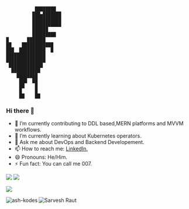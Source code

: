 ```
           ████████
          ███▄███████
          ███████████
          ███████████
          ██████
          █████████
█       ███████
██    ████████████
███  ██████████  █
███████████████
███████████████
 █████████████
  ███████████
    ████████
     ███  ██
     ██    █
     █     █
     ██    ██
```
     
### Hi there 👋

- 🔭 I’m currently contributing to DDL based,MERN platforms and MVVM workflows.
- 🌱 I’m currently learning about Kubernetes operators. 
- 💬 Ask me about DevOps and Backend Developement.
- 📫 How to reach me: <a href="https://www.linkedin.com/in/sarvesh-raut-aa0961189/">LinkedIn.</a>
- 😄 Pronouns: He/Him.
- ⚡ Fun fact: You can call me 007.

<img src="https://github-readme-stats.vercel.app/api/top-langs/?username=karan2704&theme=dark&layout=compact">

<a href="https://github.com/antonkomarev/github-profile-views-counter">
    <img src="https://komarev.com/ghpvc/?username=karan2704&style=for-the-badge">
</a>

![](https://hit.yhype.me/github/profile?user_id=59080732)

<p><img align="left" src="https://github-readme-stats.vercel.app/api/top-langs?username=SrLeet03&show_icons=true&locale=en&layout=compact" alt="ash-kodes" /></p>

<p><img align="center" src="https://github-readme-streak-stats.herokuapp.com/?user=SrLeet03&" alt="Sarvesh Raut" /></p>
